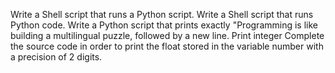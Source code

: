 Write a Shell script that runs a Python script.
Write a Shell script that runs Python code.
Write a Python script that prints exactly "Programming is like building a multilingual puzzle, followed by a new line.
Print integer
Complete the source code in order to print the float stored in the variable number with a precision of 2 digits.
